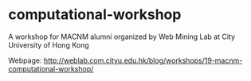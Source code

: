 # computational-workshop

A workshop for MACNM alumni organized by Web Mining Lab at City University of Hong Kong

Webpage: http://weblab.com.cityu.edu.hk/blog/workshops/19-macnm-computational-workshop/
